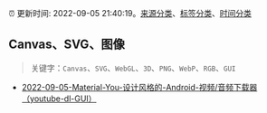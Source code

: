 :alarm_clock: 更新时间: 2022-09-05 21:40:19。[来源分类](../README.md)、[标签分类](../TAGS.md)、[时间分类](../TIMELINE.md)

## Canvas、SVG、图像


> 关键字：`Canvas`、`SVG`、`WebGL`、`3D`、`PNG`、`WebP`、`RGB`、`GUI`



- [2022-09-05-Material-You-设计风格的-Android-视频/音频下载器（youtube-dl-GUI）](https://www.v2ex.com/t/877920) 
